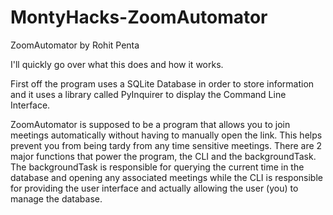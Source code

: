 # MontyHacks-ZoomAutomator
 
ZoomAutomator by Rohit Penta

I'll quickly go over what this does and how it works.

First off the program uses a SQLite Database in order to store information
and it uses a library called PyInquirer to display the Command Line Interface.

ZoomAutomator is supposed to be a program that allows you to join meetings automatically
without having to manually open the link. This helps prevent you from being tardy
from any time sensitive meetings. There are 2 major functions that power the program,
the CLI and the backgroundTask. The backgroundTask is responsible for querying the current
time in the database and opening any associated meetings while the CLI is responsible
for providing the user interface and actually allowing the user (you) to manage the database.
